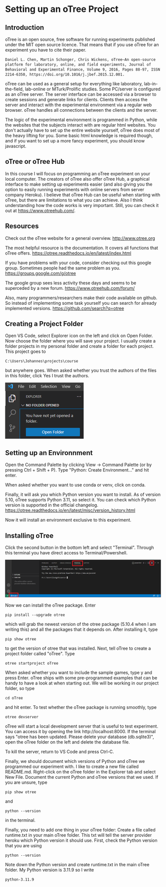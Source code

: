 # Setting up an oTree Project

## Introduction

oTree is an open source, free software for running experiments published under the MIT open source licence. That means that if you use oTree for an experiment you have to cite their paper.

    Daniel L. Chen, Martin Schonger, Chris Wickens, oTree—An open-source platform for laboratory, online, and field experiments, Journal of Behavioral and Experimental Finance, Volume 9, 2016, Pages 88-97, ISSN 2214-6350, https://doi.org/10.1016/j.jbef.2015.12.001.

oTree can be used as a general setup for everything like laboratory, lab-in-the-field, lab-online or MTurk/Prolific studies. Some PC/server is configured as an oTree server. The server interface can be accessed via a browser to create sessions and generate links for clients. Clients then access the server and interact with the experimental environment via a regular web browser. oTree handles all connections between the clients and the server. 

The logic of the experimental environment is programmed in Python, while the websites that the subjects interact with are regular html websites. You don't actually have to set up the entire website yourself, oTree does most of the heavy lifting for you. Some basic html knowledge is required though, and if you want to set up a more fancy experiment, you should know javascript. 

## oTree or oTree Hub

In this course I will focus on programming an oTree experiment on your local computer. The creators of oTree also offer oTree Hub, a graphical interface to make setting up experiments easier (and also giving you the option to easily running experiments with online servers from server company Heroku). I believe that oTree Hub can be useful when starting with oTree, but there are limitations to what you can achieve. Also I think understanding how the code works is very important. Still, you can check it out at https://www.otreehub.com/.

## Resources

Check out the oTree website for a general overview. http://www.otree.org

The most helpful resource is the documentation. It covers all functions that oTree offers. https://otree.readthedocs.io/en/latest/index.html

If you have problems with your code, consider checking out this google group. Sometimes people had the same problem as you. https://groups.google.com/g/otree

The google group sees less activity these days and seems to be superceded by a new forum. https://www.otreehub.com/forum/

Also, many programmers/researchers make their code available on github. So instead of implementing some task yourself you can search for already implemented versions. https://github.com/search?q=otree

## Creating a Project Folder

Open VS Code, select Explorer icon on the left and click on Open Folder. Now choose the folder where you will save your project. I usually create a folder projects in my personal folder and create a folder for each project. This project goes to

    C:\Users\Johannes\projects\course

but anywhere goes. When asked whether you trust the authors of the files in this folder, click Yes I trust the authors.

![](images/openfolder.png)

## Setting up an Environnment

Open the Command Palette by clicking View -> Command Palette (or by pressing Ctrl + Shift + P). Type "Python: Create Environment..." and hit enter. 

When asked whether you want to use conda or venv, click on conda. 

Finally, it will ask you which Python version you want to install. As of version 5.10, oTree supports Python 3.11, so select it. You can check which Python version is supported in the official changelog. https://otree.readthedocs.io/en/latest/misc/version_history.html

Now it will install an environment exclusive to this experiment. 

## Installing oTree

Click the second button in the bottom left and select "Terminal". Through this terminal you have direct access to Terminal/Powershell. 

![](images/venv1.png)

Now we can install the oTree package. Enter

    pip install --upgrade otree

which will grab the newest version of the otree package (5.10.4 when I am writing this) and all the packages that it depends on. After installing it, type 

    pip show otree

to get the version of otree that was installed. Next, tell oTree to create a project folder called "oTree". Type

    otree startproject oTree

When asked whether you want to include the sample games, type y and press Enter. oTree ships with some pre-programmed examples that can be handy to have a look at when starting out. We will be working in our project folder, so type

    cd oTree

and hit enter. To test whether the oTree package is running smoothly, type

    otree devserver

oTree will start a local development server that is useful to test experiment. You can access it by opening the link http://localhost:8000. If the terminal says "otree has been updated. Please delete your database (db.sqlite3)", open the oTree folder on the left and delete the database file. 

To kill the server, return to VS Code and press Ctrl-C.

Finally, we should document which versions of Python and oTree we programmed our experiment with. I like to create a new file called README.md. Right-click on the oTree folder in the Explorer tab and select New File. Document the current Python and oTree versions that we used. If you are unsure, type

    pip show otree

and 

    python --version

in the terminal.

Finally, you need to add one thing in your oTree folder: Create a file called runtime.txt in your main oTree folder. This txt will tell the server provider heroku which Python version it should use. First, check the Python version that you are using

    python --version

Note down the Python version and create runtime.txt in the main oTree folder. My Python version is 3.11.9 so I write

    python-3.11.9

